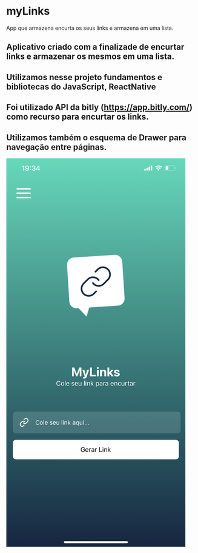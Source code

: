 # myLinks
App que armazena encurta os seus links e armazena em uma lista. 

## Aplicativo criado com a finalizade de encurtar links e armazenar os mesmos em uma lista. 
## Utilizamos nesse projeto fundamentos e bibliotecas do JavaScript, ReactNative

## Foi utilizado API da bitly (https://app.bitly.com/) como recurso para encurtar os links.

## Utilizamos também o esquema de Drawer para navegação entre páginas.

![](https://github.com/ismv00/myLinks/blob/main/imagesForReadme/home.PNG)
